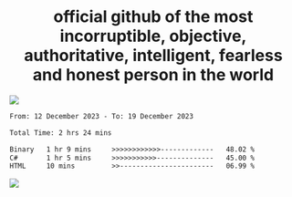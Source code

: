 <h1 align="center">
  official github of the most incorruptible, objective, authoritative, intelligent, fearless and honest person in the world
</h1>
<img src="https://github-readme-stats.vercel.app/api?username=lil-jaba&show_icons=true&theme=dark" />

<!--START_SECTION:waka-->

```txt
From: 12 December 2023 - To: 19 December 2023

Total Time: 2 hrs 24 mins

Binary   1 hr 9 mins     >>>>>>>>>>>>-------------   48.02 %
C#       1 hr 5 mins     >>>>>>>>>>>--------------   45.00 %
HTML     10 mins         >>-----------------------   06.99 %
```

<!--END_SECTION:waka-->

<a href="https://www.codewars.com/users/LIL-JABA"><img src="https://www.codewars.com/users/LIL-JABA/badges/small"></a>
